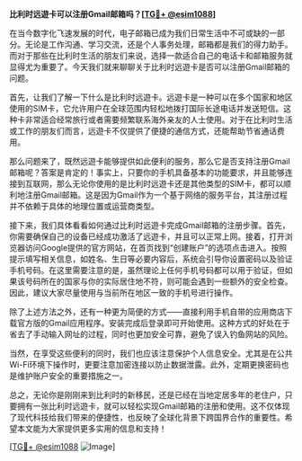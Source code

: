 **比利时远遊卡可以注册Gmail邮箱吗？[[TG💪+ @esim1088](https://t.me/s/esim1088)]**

在当今数字化飞速发展的时代，电子邮箱已成为我们日常生活中不可或缺的一部分。无论是工作沟通、学习交流，还是个人事务处理，邮箱都是我们的得力助手。而对于那些在比利时生活的朋友们来说，选择一款适合自己的电话卡和邮箱服务就显得尤为重要了。今天我们就来聊聊关于比利时远遊卡是否可以注册Gmail邮箱的问题。

首先，让我们了解一下什么是比利时远遊卡。远遊卡是一种可以在多个国家和地区使用的SIM卡，它允许用户在全球范围内轻松地拨打国际长途电话并发送短信。这种卡非常适合经常旅行或者需要频繁联系海外亲友的人士使用。对于在比利时生活或工作的朋友们而言，远遊卡不仅提供了便捷的通信方式，还能帮助节省通话费用。

那么问题来了，既然远遊卡能够提供如此便利的服务，那么它是否支持注册Gmail邮箱呢？答案是肯定的！事实上，只要你的手机具备基本的功能要求，并且能够连接到互联网，那么无论你使用的是比利时远遊卡还是其他类型的SIM卡，都可以顺利地注册Gmail邮箱。这是因为Gmail作为一个基于网络的服务平台，其注册过程并不依赖于具体的地理位置或运营商类型。

接下来，我们具体看看如何通过比利时远遊卡完成Gmail邮箱的注册步骤。首先，你需要确保自己的设备已经成功激活了远遊卡，并且可以正常上网。接着，打开浏览器访问Google提供的官方网站，在首页找到“创建账户”的选项点击进入。按照提示填写相关信息，如姓名、生日等必要内容后，系统会引导你设置密码以及验证手机号码。在这里需要注意的是，虽然理论上任何手机号码都可以用于验证，但如果该号码所在的国家与你的实际居住地不符，则可能会遇到一些额外的安全检查。因此，建议大家尽量使用与当前所在地区一致的手机号进行操作。

除了上述方法之外，还有一种更为简便的方式——直接利用手机自带的应用商店下载官方版的Gmail应用程序。安装完成后登录即可开始使用。这种方式的好处在于省去了手动输入网址的过程，同时也更加安全可靠，避免了误入钓鱼网站的风险。

当然，在享受这些便利的同时，我们也应该注意保护个人信息安全。尤其是在公共Wi-Fi环境下操作时，更要注意加密连接以防止数据泄露。此外，定期更换密码也是维护账户安全的重要措施之一。

总之，无论你是刚刚来到比利时的新移民，还是已经在当地定居多年的老住户，只要拥有一张比利时远遊卡，就可以轻松实现Gmail邮箱的注册和使用。这不仅体现了现代科技给我们带来的便捷性，也反映了全球化背景下跨国界合作的重要性。希望本文能为大家提供更多实用的信息和支持！

[[TG💪+ @esim1088](https://t.me/s/esim1088) ![Image](https://i.postimg.cc/4NQfJmqS/Snipaste-2025-05-13-00-14-12.png)]
